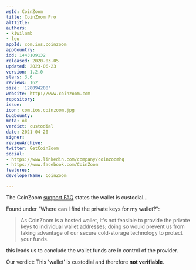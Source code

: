 ```yaml
---
wsId: CoinZoom
title: CoinZoom Pro
altTitle: 
authors:
- kiwilamb
- leo
appId: com.ios.coinzoom
appCountry: 
idd: 1443109132
released: 2020-03-05
updated: 2023-06-23
version: 1.2.0
stars: 3.6
reviews: 162
size: '128094208'
website: http://www.coinzoom.com
repository: 
issue: 
icon: com.ios.coinzoom.jpg
bugbounty: 
meta: ok
verdict: custodial
date: 2021-04-20
signer: 
reviewArchive: 
twitter: GetCoinZoom
social:
- https://www.linkedin.com/company/coinzoomhq
- https://www.facebook.com/CoinZoom
features: 
developerName: CoinZoom

---
```


The CoinZoom [support FAQ](https://www.coinzoom.com/support/) states the wallet
is custodial... 

Found under "Where can I find the private keys for my wallet?":

> As CoinZoom is a hosted wallet, it's not feasible to provide the private keys
  to individual wallet addresses; doing so would prevent us from taking
  advantage of our secure cold-storage technology to protect your funds.

this leads us to conclude the wallet funds are in control of the provider.

Our verdict: This 'wallet' is custodial and therefore **not verifiable**.

